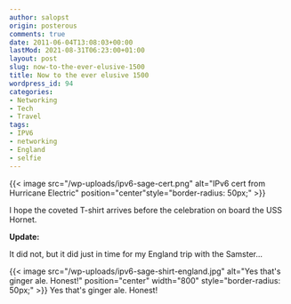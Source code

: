 ```yaml
---
author: salopst
origin: posterous
comments: true
date: 2011-06-04T13:08:03+00:00
lastMod: 2021-08-31T06:23:00+01:00
layout: post
slug: now-to-the-ever-elusive-1500
title: Now to the ever elusive 1500
wordpress_id: 94
categories:
- Networking
- Tech
- Travel
tags:
- IPV6
- networking
- England
- selfie
---
```



{{< image src="/wp-uploads/ipv6-sage-cert.png" alt="IPv6 cert from Hurricane Electric" position="center"style="border-radius: 50px;" >}}


I hope the coveted T-shirt arrives before the celebration on board the USS Hornet.

**Update:**

It did not, but it did just in time for my England trip with the Samster...

{{< image src="/wp-uploads/ipv6-sage-shirt-england.jpg" alt="Yes that's ginger ale. Honest!" position="center" width="800" style="border-radius: 50px;" >}}
Yes that's ginger ale. Honest!
